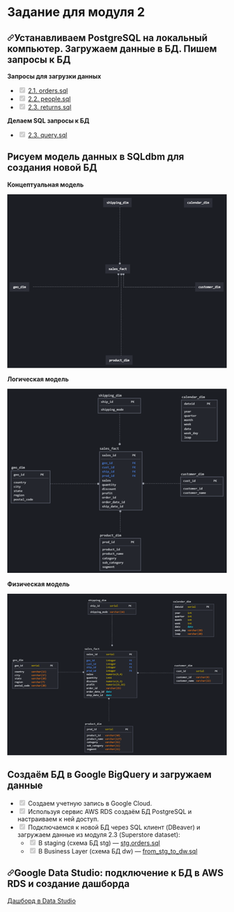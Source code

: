 <h1>Задание для модуля 2</h1>
<h2><a id="user-content-устанавливаем-postgresql-на-локальный-компьютер-загружаем-данные-в-БД-пишем SQL-запросы-к-БЬ" class="anchor" aria-hidden="true" href="https://github.com/a2say/DE-101/blob/main/Module02/Readme.md#%D1%83%D1%81%D1%82%D0%B0%D0%BD%D0%B0%D0%B2%D0%BB%D0%B8%D0%B2%D0%B0%D0%B5%D0%BC-postgresql-%D0%BD%D0%B0-%D0%BB%D0%BE%D0%BA%D0%B0%D0%BB%D1%8C%D0%BD%D1%8B%D0%B9-%D0%BA%D0%BE%D0%BC%D0%BF%D1%8C%D1%8E%D1%82%D0%B5%D1%80-%D0%B7%D0%B0%D0%B3%D1%80%D1%83%D0%B7%D0%BA%D0%B0-%D0%B4%D0%B0%D0%BD%D0%BD%D1%8B%D1%85-%D0%B2-%D0%B1%D0%B4-%D0%B7%D0%B0%D0%BF%D1%80%D0%BE%D1%81%D1%8B-%D0%BA-%D0%B1%D0%B4"><svg class="octicon octicon-link" viewbox="0 0 16 16" version="1.1" width="16" height="16" aria-hidden="true"><path fill-rule="evenodd" d="M7.775 3.275a.75.75 0 001.06 1.06l1.25-1.25a2 2 0 112.83 2.83l-2.5 2.5a2 2 0 01-2.83 0 .75.75 0 00-1.06 1.06 3.5 3.5 0 004.95 0l2.5-2.5a3.5 3.5 0 00-4.95-4.95l-1.25 1.25zm-4.69 9.64a2 2 0 010-2.83l2.5-2.5a2 2 0 012.83 0 .75.75 0 001.06-1.06 3.5 3.5 0 00-4.95 0l-2.5 2.5a3.5 3.5 0 004.95 4.95l1.25-1.25a.75.75 0 00-1.06-1.06l-1.25 1.25a2 2 0 01-2.83 0z"></path></svg></a>Устанавливаем PostgreSQL на локальный компьютер. Загружаем данные в БД. Пишем запросы к БД</h2>
<p><strong>Запросы для загрузки данных</strong></p>
<ul class="contains-task-list">
<li class="task-list-item"><input type="checkbox" id="" disabled="disabled" class="task-list-item-checkbox" checked="checked" /><span>&nbsp;</span><a href="https://github.com/Oleg-Loginov-analyst/Analytics/blob/main/DE-101/Module2/orders.sql">2.1. orders.sql</a></li>
<li class="task-list-item"><input type="checkbox" id="" disabled="disabled" class="task-list-item-checkbox" checked="checked" /><span>&nbsp;</span><a href="https://github.com/Oleg-Loginov-analyst/Analytics/blob/main/DE-101/Module2/people.sql">2.2. people.sql</a></li>
<li class="task-list-item"><input type="checkbox" id="" disabled="disabled" class="task-list-item-checkbox" checked="checked" /><span>&nbsp;</span><a href="https://github.com/Oleg-Loginov-analyst/Analytics/blob/main/DE-101/Module2/returns.sql">2.3. returns.sql</a></li>
</ul>
<p><strong>Делаем SQL запросы к БД</strong></p>
<ul class="contains-task-list">
<li class="task-list-item"><input type="checkbox" id="" disabled="disabled" class="task-list-item-checkbox" checked="checked" /><span>&nbsp;</span><a href="https://github.com/Oleg-Loginov-analyst/Analytics/blob/main/DE-101/Module2/query.sql">2.3. query.sql</a></li>
</ul>
<h2>Рисуем модель данных в SQLdbm для создания новой БД</h2>
<p><strong>Концептуальная модель</strong></p>
<p><a target="_blank" rel="noopener noreferrer" href="https://github.com/Oleg-Loginov-analyst/Analytics/blob/main/DE-101/Module2/Conceptual%20model.png"><img src="https://github.com/Oleg-Loginov-analyst/Analytics/blob/main/DE-101/Module2/Conceptual%20model.png" alt="Концептуальная модель" /></a></p>
<p><strong>Логическая модель</strong></p>
<p><a target="_blank" rel="noopener noreferrer" href="https://github.com/Oleg-Loginov-analyst/Analytics/blob/main/DE-101/Module2/Logical%20model.png"><img src="https://github.com/Oleg-Loginov-analyst/Analytics/blob/main/DE-101/Module2/Logical%20model.png" alt="Логическая модель" /></a></p>
<p><strong>Физическая модель</strong></p>
<p><a target="_blank" rel="noopener noreferrer" href="https://github.com/Oleg-Loginov-analyst/Analytics/blob/main/DE-101/Module2/Physical%20model.png"><img src="https://github.com/Oleg-Loginov-analyst/Analytics/blob/main/DE-101/Module2/Physical%20model.png" alt="Физическая модель" /></a></p>
<h2>Создаём БД в Google BigQuery и загружаем данные</h2>
<ul class="contains-task-list">
<li class="task-list-item"><input type="checkbox" id="" disabled="disabled" class="task-list-item-checkbox" checked="checked" /><span>&nbsp;</span>Создаем учетную запись в Google Cloud.</li>
<li class="task-list-item"><input type="checkbox" id="" disabled="disabled" class="task-list-item-checkbox" checked="checked" /><span>&nbsp;</span>Используя сервис AWS RDS создаём БД PostgreSQL и настраиваем к ней доступ.</li>
<li class="task-list-item"><input type="checkbox" id="" disabled="disabled" class="task-list-item-checkbox" checked="checked" /><span>&nbsp;</span>Подключаемся к новой БД через SQL клиент (DBeaver) и загружаем данные из модуля 2.3 (Superstore dataset):
<ul class="contains-task-list">
<li class="task-list-item"><input type="checkbox" id="" disabled="disabled" class="task-list-item-checkbox" checked="checked" /><span>&nbsp;</span>В staging (схема БД stg) &mdash;<span>&nbsp;</span><a href="https://github.com/Oleg-Loginov-analyst/Analytics/blob/main/DE-101/Module2/stg.orders.sql">stg.orders.sql</a></li>
<li class="task-list-item"><input type="checkbox" id="" disabled="disabled" class="task-list-item-checkbox" checked="checked" /><span>&nbsp;</span>В Business Layer (схема БД dw) &mdash;<span>&nbsp;</span><a href="https://github.com/Oleg-Loginov-analyst/Analytics/blob/main/DE-101/Module2/from_stg_to_dw.sql">from_stg_to_dw.sql</a></li>
</ul>
</li>
</ul>
<h2><a id="user-content-google-data-studio-подключение-к-бд-в-aws-rds-и-создание-дашборда" class="anchor" aria-hidden="true" href="https://github.com/a2say/DE-101/tree/main/Module02#google-data-studio-%D0%BF%D0%BE%D0%B4%D0%BA%D0%BB%D1%8E%D1%87%D0%B5%D0%BD%D0%B8%D0%B5-%D0%BA-%D0%B1%D0%B4-%D0%B2-aws-rds-%D0%B8-%D1%81%D0%BE%D0%B7%D0%B4%D0%B0%D0%BD%D0%B8%D0%B5-%D0%B4%D0%B0%D1%88%D0%B1%D0%BE%D1%80%D0%B4%D0%B0"><svg class="octicon octicon-link" viewbox="0 0 16 16" version="1.1" width="16" height="16" aria-hidden="true"><path fill-rule="evenodd" d="M7.775 3.275a.75.75 0 001.06 1.06l1.25-1.25a2 2 0 112.83 2.83l-2.5 2.5a2 2 0 01-2.83 0 .75.75 0 00-1.06 1.06 3.5 3.5 0 004.95 0l2.5-2.5a3.5 3.5 0 00-4.95-4.95l-1.25 1.25zm-4.69 9.64a2 2 0 010-2.83l2.5-2.5a2 2 0 012.83 0 .75.75 0 001.06-1.06 3.5 3.5 0 00-4.95 0l-2.5 2.5a3.5 3.5 0 004.95 4.95l1.25-1.25a.75.75 0 00-1.06-1.06l-1.25 1.25a2 2 0 01-2.83 0z"></path></svg></a>Google Data Studio: подключение к БД в AWS RDS и создание дашборда</h2>
<p><a href="https://datastudio.google.com/reporting/ef9fef9b-5892-434d-8f2c-3214bc23d2be" rel="nofollow">Дашборд в Data Studio</a></p>
